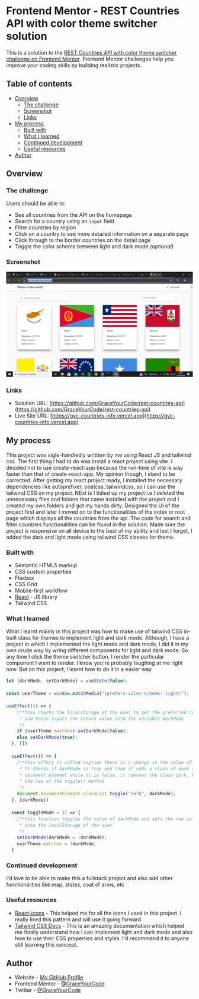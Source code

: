 # Frontend Mentor - REST Countries API with color theme switcher solution

This is a solution to the [REST Countries API with color theme switcher challenge on Frontend Mentor](https://www.frontendmentor.io/challenges/rest-countries-api-with-color-theme-switcher-5cacc469fec04111f7b848ca). Frontend Mentor challenges help you improve your coding skills by building realistic projects. 

## Table of contents

- [Overview](#overview)
  - [The challenge](#the-challenge)
  - [Screenshot](#screenshot)
  - [Links](#links)
- [My process](#my-process)
  - [Built with](#built-with)
  - [What I learned](#what-i-learned)
  - [Continued development](#continued-development)
  - [Useful resources](#useful-resources)
- [Author](#author)


## Overview

### The challenge

Users should be able to:

- See all countries from the API on the homepage
- Search for a country using an `input` field
- Filter countries by region
- Click on a country to see more detailed information on a separate page
- Click through to the border countries on the detail page
- Toggle the color scheme between light and dark mode *(optional)*

### Screenshot

![](./src/store/Screenshot%20(1).png)

### Links

- Solution URL: [https://github.com/GraceYourCode/rest-countries-api](https://github.com/GraceYourCode/rest-countries-api)
- Live Site URL: [https://gyc-countries-info.vercel.app](https://gyc-countries-info.vercel.app)

## My process

This project was sigle-handledly writtten by me using React JS and tailwind css. The first thing I had to do was install a react project using vite. I decided not to use create-react-app because the run-time of vite is way faster than that of create-react-app. My opinion though, I stand to be corrected. 
After getting my react project ready, I installed the necessary dependencies like autoprefixer, postcss, tailwindcss, so I can use the tailwind CSS on my project. NExt is I tidied up my project i.e I deleted the unnecessary files and folders that came installed with the project and I created my own folders and got my hands dirty.
Designed the UI of the project first and later I moved on to the functionalities of the index or root page which displays all the countries from the api. The code for search and filter countries functionalities can be found in the solution. Made sure the project is responsive on all device to the best of my ability and lest I forget, I added the dark and light mode using tailwind CSS classes for theme.

### Built with

- Semantic HTML5 markup
- CSS custom properties
- Flexbox
- CSS Grid
- Mobile-first workflow
- [React](https://reactjs.org/) - JS library
- Tailwind CSS


### What I learned

What I learnt mainly in this project was how to make use of tailwind CSS in-built class for themes to implement light and dark mode. Although, I have a project in which I implemented the light mode and dark mode, I did it in my own crude way by wring different components for light and dark mode. So any time I click the theme switcher button, I render the particular component I want to render. I know you're probably laughing at me right now. But on this project, I learnt how to do it in a easier way

```js
let [darkMode, setDarkMode] = useState(false);

const userTheme = window.matchMedia("(prefers-color-scheme: light)");

useEffect(() => {
    /**this checks the localstorage of the user to get the preferred color theme
     * and hence inputs the return value into the variable darkMode
     */
    if (userTheme.matches) setDarkMode(false);
    else setDarkMode(true);
  }, [])

  useEffect(() => {
    /**this effect is called anytime there is a change in the value of darkMode
     * It checks if darkMode is true and then it adds a class of dark to the
     * document element while it is false, it removes the class dark, hence
     * the use of the toggle() method
     */
    document.documentElement.classList.toggle("dark", darkMode);
  }, [darkMode])

  const toggleMode = () => {
    /**this function toggles the value of darkMode and sets the new value
     * into the localStorage of the user
     */
    setDarkMode(darkMode = !darkMode);
    userTheme.matches = !darkMode;
  }

```

### Continued development

I'd love to be able to make this a fullstack project and also add other functionalities like map, states, coat of arms, etc

### Useful resources

- [React-icons](https://react-icons.github.io/react-icons/) - This helped me for all the icons I used in this project. I really liked this pattern and will use it going forward.
- [Tailwind CSS Docs](https://tailwindcss.com/docs/dark-mode) - This is an amazing documentation which helped me finally understand how I can implement light and dark mode and also how to use their CSS properties and styles. I'd recommend it to anyone still learning this concept.

## Author

- Website - [My GitHub Profile](https://github.com/GraceYourCode)
- Frontend Mentor - [@GraceYourCode](https://www.frontendmentor.io/profile/GraceYourCode)
- Twitter - [@GraceYourCode](https://www.twitter.com/GraceYourCode)
